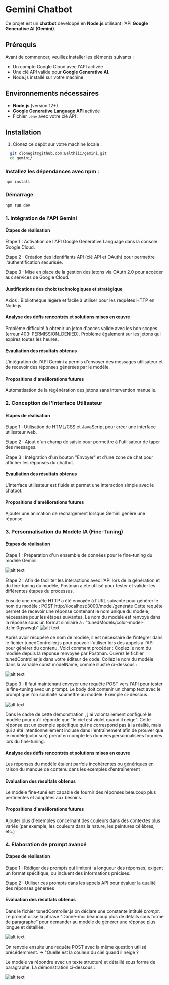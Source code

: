 # Gemini Chatbot

Ce projet est un **chatbot** développé en **Node.js** utilisant l'API **Google Generative AI (Gemini)**.

## Prérequis

Avant de commencer, veuillez installer les éléments suivants : 

- Un compte Google Cloud avec l'API activée
- Une clé API valide pour **Google Generative AI**.
- Node.js installé sur votre machine

## Environnements nécessaires

- **Node.js** (version 12+)
- **Google Generative Language API** activée
- Fichier `.env` avec votre clé API :

## Installation

1. Clonez ce dépôt sur votre machine locale :

 ```bash
   git clonegit@github.com:Balthiii/gemini.git
   cd gemini/
```

### Installez les dépendances avec npm :

```bash
npm install
```

### Démarrage

```bash
npm run dev
```

### 1. Intégration de l'API Gemini

#### Étapes de réalisation

Étape 1 : Activation de l'API Google Generative Language dans la console Google Cloud.

Étape 2 : Création des identifiants API (clé API et OAuth) pour permettre l'authentification sécurisée.

Étape 3 : Mise en place de la gestion des jetons via OAuth 2.0 pour accéder aux services de Google Cloud.

#### Justifications des choix technologiques et stratégique

Axios : Bibliothèque légère et facile à utiliser pour les requêtes HTTP en Node.js.

#### Analyse des défis rencontrés et solutions mises en œuvre

Problème difficulté à obtenir un jeton d'accès valide avec les bon scopes 
(erreur 403: PERMISSION_DENIED).
Problème également sur les jetons qui expires toutes les heures.

#### Evauliation des résultats obtenus 
L'intégration de l'API Gemini a permis d'envoyer des messages utilisateur et de recevoir des réponses générées par le modèle.

#### Propositions d'améliorations futures

Automatisation de la régénération des jetons sans intervention manuelle.


### 2. Conception de l'Interface Utilisateur 

#### Étapes de réalisation

Étape 1 : Utilisation de HTML/CSS et JavaScript pour créer une interface utilisateur web.

Étape 2 : Ajout d'un champ de saisie pour permettre à l'utilisateur de taper des messages.

Étape 3 : Intégration d'un bouton "Envoyer" et d'une zone de chat pour afficher les réponses du chatbot.

#### Evauliation des résultats obtenus 
 L'interface utilisateur est fluide et permet une interaction simple avec le chatbot.

#### Propositions d'améliorations futures

Ajouter une animation de rechargement lorsque Gemini génère une réponse.

### 3. Personnalisation du Modèle IA (Fine-Tuning)

#### Étapes de réalisation

Étape 1 : Préparation d'un ensemble de données pour le fine-tuning du modèle Gemini.

![alt text](image-1.png)

Étape 2 : Afin de faciliter les interactions avec l'API lors de la génération et du fine-tuning du modèle, Postman a été utilisé pour tester et valider les différentes étapes du processus. 

Ensuite une requête HTTP a été envoyée à l'URL suivante pour générer le nom du modèle : POST http://localhost:3000/model/generate
Cette requête permet de recevoir une réponse contenant le nom unique du modèle, nécessaire pour les étapes suivantes.
Le nom du modèle est renvoyé dans la réponse sous un format similaire à : "tunedModels/color-model-dzlmi0gswwqb"
![alt text](image-2.png)

Après avoir récupéré ce nom de modèle, il est nécessaire de l'intégrer dans le fichier tunedController.js pour pouvoir l'utiliser lors des appels à l'API pour générer du contenu. Voici comment procéder :
    Copiez le nom du modèle depuis la réponse renvoyée par Postman.
    Ouvrez le fichier tunedController.js dans votre éditeur de code.
    Collez le nom du modèle dans la variable const modelName, comme illustré ci-dessous :

![alt text](image-3.png)

Étape 3 : Il faut maintenant envoyer une requête POST vers l'API pour tester le fine-tuning avec un prompt. Le body doit contenir un champ text avec le prompt que l'on souhaite soumettre au modèle. Exemple ci-dessous : 

![alt text](image-4.png)

Dans le cadre de cette démonstration , j'ai volontairement configuré le modèle pour qu'il réponde que "le ciel est violet quand il neige". Cette réponse est un exemple spécifique qui ne correspond pas à la réalité, mais qui a été intentionnellement incluse dans l'entraînement afin de prouver que le modèle(color.son) prend en compte les données personnalisées fournies lors du fine-tuning. 


#### Analyse des défis rencontrés et solutions mises en œuvre

Les réponses du modèle étaient parfois incohérentes ou génériques en raison du manque de contenu dans les exemples d'entraînement

#### Evaluation des résultats obtenus 

Le modèle fine-tuné est capable de fournir des réponses beaucoup plus pertinentes et adaptées aux besoins.

#### Propositions d'améliorations futures
 Ajouter plus d'exemples concernant des couleurs dans des contextes plus variés (par exemple, les couleurs dans la nature, les peintures célèbres, etc.)

### 4. Elaboration de prompt avancé

#### Étapes de réalisation

Étape 1 : Rédiger des prompts qui limitent la longueur des réponses, exigent un format spécifique, ou incluent des informations précises.

Étape 2 : Utiliser ces prompts dans les appels API pour évaluer la qualité des réponses générées

#### Evaluation des résultats obtenus 
Dans le fichier tunedController.js on déclare une constante intitulé *prompt*. Le prompt uilise la phrase "Donne-moi beaucoup plus de détails sous forme de paragraphe" pour demander au modèle de générer une réponse plus longue et détaillée.

![alt text](image-5.png)

On renvoie ensuite une requête POST avec la même question utilisé précédemment. -> "Quelle est la couleur du ciel quand il neige ?

Le modèle va répondre avec un texte structuré et détaillé sous forme de paragraphe. La démonstration ci-dessous : 

![alt text](image-6.png)

